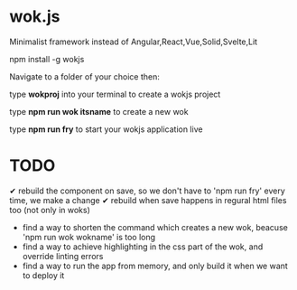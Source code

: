 # wok.js                                   
              
Minimalist framework instead of Angular,React,Vue,Solid,Svelte,Lit

npm install -g wokjs

Navigate to a folder of your choice then:

type    **wokproj**                  into your terminal to create a wokjs project

type    **npm run wok itsname**      to create a new wok

type    **npm run fry**              to start your wokjs application live


# TODO
✔ rebuild the component on save, so we don't have to 'npm run fry' every time, we make a change 
✔ rebuild when save happens in regural html files too (not only in woks) 
- find a way to shorten the command which creates a new wok, beacuse 'npm run wok wokname' is too long 
- find a way to achieve highlighting in the css part of the wok, and override linting errors
- find a way to run the app from memory, and only build it when we want to deploy it
